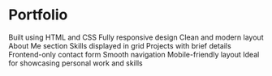 # Portfolio
Built using HTML and CSS  Fully responsive design  Clean and modern layout  About Me section  Skills displayed in grid  Projects with brief details  Frontend-only contact form  Smooth navigation  Mobile-friendly layout  Ideal for showcasing personal work and skills
